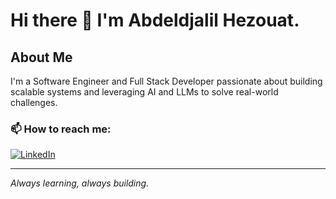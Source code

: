 # Hi there 👋 I'm Abdeldjalil Hezouat.

## About Me
I'm a Software Engineer and Full Stack Developer passionate about building scalable systems and leveraging AI and LLMs to solve real-world challenges.
<!--
## 🛠️ Technical Expertise

### Backend Development
- Python | FastAPI | RESTful APIs | Django
- NodeJs | ExpressJs
- Database Design (SQL & NoSQL)
- System Architecture & Optimization
- Security & Authentication

### Frontend Development
- React.js | Modern JavaScript
- Bootstrap | Tailwind CSS
- Responsive Web Design
- Component-Based Architecture

### Cloud & DevOps
- AWS Cloud Services 
- CI/CD Pipelines
- Docker & Docker Compose

### Machine Learning & AI
- Deep Learning & Neural Networks
- Natural Language Processing (NLP)
- Supervised Learning Techniques

## 💡 What I Do
- Design and implement scalable web applications
- Optimize backend systems for performance
- Build secure and maintainable architectures
- Lead projects from conception to deployment

## 🚀 Current Focus
- Exploring Large Language Models
- Prompt Engineering
- Cloud-Native Architecture
- Performance Optimization

### 💻 Technologies & Tools
![Python](https://img.shields.io/badge/-Python-3776AB?style=flat&logo=Python&logoColor=white)
![JavaScript](https://img.shields.io/badge/-JavaScript-F7DF1E?style=flat&logo=JavaScript&logoColor=black)

### 📊 GitHub Stats
![Your GitHub stats](https://github-readme-stats.vercel.app/api?username=abdeldjalil-h&count_private=true&show_icons=true&theme=dark)
-->
### 📫 How to reach me:
[![LinkedIn](https://img.shields.io/badge/-LinkedIn-0077B5?style=flat&logo=linkedin&logoColor=white)](https://www.linkedin.com/in/jalilh/)

---
*Always learning, always building.*

<!--
**Abdeldjalil-H/abdeldjalil-h** is a ✨ _special_ ✨ repository because its `README.md` (this file) appears on your GitHub profile.

Here are some ideas to get you started:

- 🔭 I’m currently working on ...
- 🌱 I’m currently learning ...
- 👯 I’m looking to collaborate on ...
- 🤔 I’m looking for help with ...
- 💬 Ask me about ...
- 📫 How to reach me: ...
- 😄 Pronouns: ...
- ⚡ Fun fact: ...
-->
